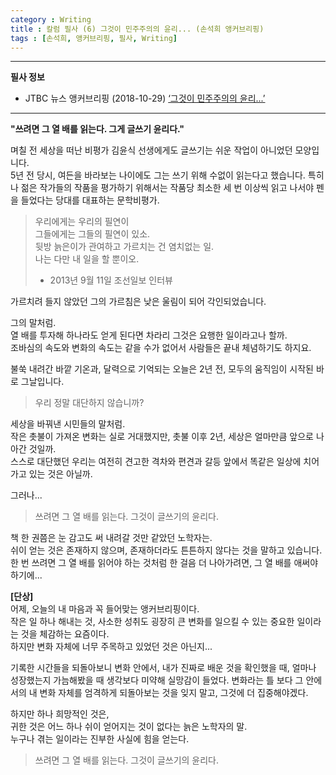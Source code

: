 ```yaml
---
category : Writing
title : 칼럼 필사 (6) 그것이 민주주의의 윤리... (손석희 앵커브리핑)  
tags : [손석희, 앵커브리핑, 필사, Writing]
---
```

***
**필사 정보**  
- JTBC 뉴스 앵커브리핑 (2018-10-29) [‘그것이 민주주의의 윤리...’](http://news.jtbc.joins.com/html/578/NB11718578.html)  

***  

**"쓰려면 그 열 배를 읽는다. 그게 글쓰기 윤리다."**  

며칠 전 세상을 떠난 비평가 김윤식 선생에게도 글쓰기는 쉬운 작업이 아니었던 모양입니다.  
5년 전 당시, 여든을 바라보는 나이에도 그는 쓰기 위해 수없이 읽는다고 했습니다. 특히나 젊은 작가들의 작품을 평가하기 위해서는 작품당 최소한 세 번 이상씩 읽고 나서야 펜을 들었다는 당대를 대표하는 문학비평가.  

> 우리에게는 우리의 필연이  
> 그들에게는 그들의 필연이 있소.  
> 뒷방 늙은이가 관여하고 가르치는 건 염치없는 일.  
> 나는 다만 내 일을 할 뿐이오.  
> - 2013년 9월 11일 조선일보 인터뷰  

가르치려 들지 않았던 그의 가르침은 낮은 울림이 되어 각인되었습니다.  

그의 말처럼.  
열 배를 투자해 하나라도 얻게 된다면 차라리 그것은 요행한 일이라고나 할까.  
조바심의 속도와 변화의 속도는 같을 수가 없어서 사람들은 끝내 체념하기도 하지요.  

불쑥 내려간 바깥 기온과, 달력으로 기억되는 오늘은 2년 전, 모두의 움직임이 시작된 바로 그날입니다.  

> 우리 정말 대단하지 않습니까?

세상을 바꿔낸 시민들의 말처럼.  
작은 촛불이 가져온 변화는 실로 거대했지만, 촛불 이후 2년, 세상은 얼마만큼 앞으로 나아간 것일까.  
스스로 대단했던 우리는 여전히 견고한 격차와 편견과 갈등 앞에서 똑같은 일상에 치어가고 있는 것은 아닐까. 

그러나...  

> 쓰려면 그 열 배를 읽는다. 그것이 글쓰기의 윤리다. 

책 한 권쯤은 눈 감고도 써 내려갈 것만 같았던 노학자는.  
쉬이 얻는 것은 존재하지 않으며, 존재하더라도 튼튼하지 않다는 것을 말하고 있습니다.  
한 번 쓰려면 그 열 배를 읽어야 하는 것처럼 한 걸음 더 나아가려면, 그 열 배를 애써야 하기에...  

**[단상]**  
어제, 오늘의 내 마음과 꼭 들어맞는 앵커브리핑이다.  
작은 일 하나 해내는 것, 사소한 성취도 굉장히 큰 변화를 일으킬 수 있는 중요한 일이라는 것을 체감하는 요즘이다.  
하지만 변화 자체에 너무 주목하고 있었던 것은 아닌지... 

기록한 시간들을 되돌아보니 변화 안에서, 내가 진짜로 배운 것을 확인했을 때, 얼마나 성장했는지 가늠해봤을 때 생각보다 미약해 실망감이 들었다. 변화라는 틀 보다 그 안에서의 내 변화 자체를 엄격하게 되돌아보는 것을 잊지 말고, 그것에 더 집중해야겠다.

하지만 하나 희망적인 것은,  
귀한 것은 어느 하나 쉬이 얻어지는 것이 없다는 늙은 노학자의 말.  
누구나 겪는 일이라는 진부한 사실에 힘을 얻는다.  

> 쓰려면 그 열 배를 읽는다. 그것이 글쓰기의 윤리다. 
